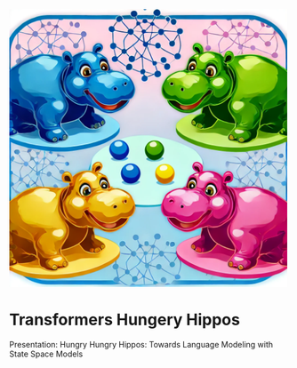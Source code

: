 

<img src="./images/Hungry_Hippos_Readme_Header.png" alt="Hungry Hippos Header" width="500"/>


# Transformers Hungery Hippos
Presentation: Hungry Hungry Hippos: Towards Language Modeling with State Space Models
